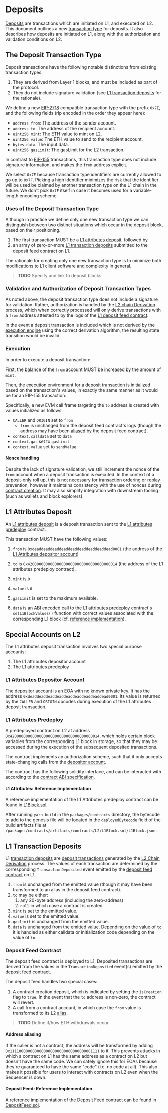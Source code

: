 # Deposits

<!-- All glossary references in this file. -->
[transaction-type]: glossary.md#transaction-type
[derivation]:  glossary.md#L2-chain-derivation
[execution-engine]: glossary.md#execution-engine
[deposits]: glossary.md#deposits
[L1 attributes deposit]: glossary.md#l1-attributes-deposit
[transaction deposits]: glossary.md#transaction-deposits

[Deposits] are transactions which are initiated on L1, and executed on L2. This document outlines a
new [transaction type][transaction-type] for deposits. It also describes how deposits are initiated
on L1, along with the authorization and validation conditions on L2.

## The Deposit Transaction Type

[deposit-transaction-type]: #the-deposit-transaction-type

Deposit transactions have the following notable distinctions from existing transaction types:

1. They are derived from Layer 1 blocks, and must be included as part of the protocol.
2. They do not include signature validation (see [L1 transaction deposits][l1-transaction-deposits]
   for the rationale).

We define a new [EIP-2718] compatible transaction type with the prefix `0x7E`, and the following
fields (rlp encoded in the order they appear here):

[EIP-2718]: https://eips.ethereum.org/EIPS/eip-2718

- `address from`: The address of the sender account.
- `address to`: The address of the recipient account.
- `uint256 mint`: The ETH value to mint on L2.
- `uint256 value`: The ETH value to send to the recipient account.
- `bytes data`: The input data.
- `uint256 gasLimit`: The gasLimit for the L2 transaction.

In contrast to [EIP-155] transactions, this transaction type does not include signature information,
and makes the `from` address explicit.

[EIP-155]:https://eips.ethereum.org/EIPS/eip-155

We select `0x7E` because transaction type identifiers are currently allowed to go up to `0x7F`.
Picking a high identifier minimizes the risk that the identifier will be used be claimed by another
transaction type on the L1 chain in the future. We don't pick `0x7F` itself in case it becomes used
for a variable-length encoding scheme.

### Uses of the Deposit Transaction Type

Although in practice we define only one new transaction type we can distinguish between two distinct
situations which occur in the deposit block, based on their positioning.

1. The first transaction MUST be a [L1 attributes deposit][l1-attributes-deposit], followed by
2. an array of zero-or-more [L1 transaction deposits][l1-transaction-deposits] submitted to the
deposit feed contract on L1.

The rationale for creating only one new transaction type is to minimize both
modifications to L1 client software and complexity in general.

> **TODO** Specify and link to deposit blocks

### Validation and Authorization of Deposit Transaction Types

[authorization]: #validation-and-authorization-of-deposit-transaction-types

As noted above, the deposit transaction type does not include a signature for validation. Rather,
authorization is handled by the [L2 chain Derivation][derivation] process, which when correctly
processed will only derive transactions with a `from` address attested to by the logs of the [L1
deposit feed contract][deposit-feed-contract].

In the event a deposit transaction is included which is not derived by the [execution
engine][execution-engine] using the correct derivation algorithm, the resulting state transition
would be invalid.

### Execution

In order to execute a deposit transaction:

First, the balance of the `from` account MUST be increased by the amount of `mint`.

Then, the execution environment for a deposit transaction is initialized based on the transaction's
values, in exactly the same manner as it would be for an EIP-155 transaction.

Specifically, a new EVM call frame targeting the `to` address is created with values initialized as
follows:

- `CALLER` and `ORIGIN` set to `from`
  - `from` is unchanged from the deposit feed contract's logs (though the address may have been
  [aliased][address-aliasing] by the deposit feed contract).
- `context.calldata` set to `data`
- `context.gas` set to `gasLimit`
- `context.value` set to `sendValue`

#### Nonce handling

Despite the lack of signature validation, we still increment the nonce of the `from` account when a
deposit transaction is executed. In the context of a deposit-only roll up, this is not necessary
for transaction ordering or replay prevention, however it maintains consistency with the use of
nonces during [contract creation][create-nonce]. It may also simplify integration with downstream
tooling (such as wallets and block explorers).

[create-nonce]: https://github.com/ethereum/execution-specs/blob/617903a8f8d7b50cf71bf1aa733c37897c8d75c1/src/ethereum/frontier/utils/address.py#L40

## L1 Attributes Deposit

[l1-attributes-deposit]: #l1-attributes-deposit

An [L1 attributes deposit] is a deposit transaction sent to the [L1 attributes predeploy][predeploy]
contract.

This transaction MUST have the following values:

1. `from` is `0xdeaddeaddeaddeaddeaddeaddeaddeaddead0001` (the address of the
[L1 Attributes depositor account][depositor-account])
2. `to` is `0x4200000000000000000000000000000000000014` (the address of the L1 attributes predeploy
   contract).
3. `mint` is `0`
4. `value` is `0`
5. `gasLimit` is set to the maximum available.
6. `data` is an [ABI] encoded call to the [L1 attributes predeploy][predeploy] contract's
   `setL1BlockValues()` function with correct values associated with the corresponding L1 block (cf.
   [reference implementation][l1-attrib-ref-implem]).

   <!-- TODO: Define how this account pays gas on these transactions. -->

## Special Accounts on L2

The L1 attributes deposit transaction involves two special purpose accounts:

1. The L1 attributes depositor account
2. The L1 attributes predeploy

### L1 Attributes Depositor Account

[depositor-account]: #l1-attributes-depositor-account

The depositor account is an EOA with no known private key. It has the address
`0xdeaddeaddeaddeaddeaddeaddeaddeaddead0001`. Its value is returned by the `CALLER` and `ORIGIN`
opcodes during execution of the L1 attributes deposit transaction.

### L1 Attributes Predeploy

[predeploy]: #l1-attributes-predeploy

A predeployed contract on L2 at address `0x4200000000000000000000000000000000000014`, which holds
certain block variables from the corresponding L1 block in storage, so that they may be accessed
during the execution of the subsequent deposited transactions.

The contract implements an authorization scheme, such that it only accepts state-changing calls from
the [depositor account][depositor-account].

The contract has the following solidity interface, and can be interacted with according to the
[contract ABI specification][ABI].

[ABI]: https://docs.soliditylang.org/en/v0.8.10/abi-spec.html

#### L1 Attributes: Reference Implementation

[l1-attrib-ref-implem]: #l1-attributes--reference-implementation

A reference implementation of the L1 Attributes predeploy contract can be found in [L1Block.sol].

[L1Block.sol]: ../packages/contracts/contracts/L2/L1Block.sol

After running `yarn build` in the `packages/contracts` directory, the bytecode to add to the genesis
file will be located in the `deployedBytecode` field of the build artifacts file at
`/packages/contracts/artifacts/contracts/L2/L1Block.sol/L1Block.json`.

## L1 Transaction Deposits

[l1-transaction-deposits]: #l1-transaction-deposits

L1 [transaction deposits] are [deposit transactions][deposit-transaction-type] generated by the [L2
Chain Derivation][derivation] process. The values of each transaction are determined by the
corresponding `TransactionDeposited` event emitted by the [deposit feed
contract][deposit-feed-contract] on L1.

1. `from` is unchanged from the emitted value (though it may have been transformed to an alias in
   the deposit feed contract).
2. `to` may be either:
    1. any 20-byte address (including the zero-address)
    2. `null` in which case a contract is created.
3. `mint` is set to the emitted value.
4. `value` is set to the emitted value.
5. `gaslimit` is unchanged from the emitted value.
6. `data` is unchanged from the emitted value. Depending on the value of `to` it is handled as
   either calldata or initialization code depending on the value of `to`.

### Deposit Feed Contract

[deposit-feed-contract]: #deposit-feed-contract

The deposit feed contract is deployed to L1. Deposited transactions are derived from the values in
the `TransactionDeposited` event(s) emitted by the deposit feed contract.

The deposit feed handles two special cases:

1. A contract creation deposit, which is indicated by setting the `isCreation` flag to `true`.
   In the event that the `to` address is non-zero, the contract will revert.
2. A call from a contract account, in which case the `from` value is transformed to its L2
   [alias][address-aliasing].

> **TODO** Define if/how ETH withdrawals occur.

#### Address aliasing

[address-aliasing]: #address-aliasing

If the caller is not a contract, the address will be transformed by adding
`0x1111000000000000000000000000000000001111` to it. This prevents attacks in which a contract on L1
has the same address as a contract on L2 but doesn't have the same code. We can safely ignore this
for EOAs because they're guaranteed to have the same "code" (i.e. no code at all). This also makes
it possible for users to interact with contracts on L2 even when the Sequencer is down.

#### Deposit Feed: Reference Implementation

A reference implementation of the Deposit Feed contract can be found in [DepositFeed.sol].

[DepositFeed.sol]: ../packages/contracts/contracts/L1/DepositFeed.sol
